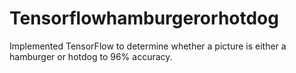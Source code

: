 # Tensorflowhamburgerorhotdog
Implemented TensorFlow to determine whether a picture is either a hamburger or hotdog to 96% accuracy.
